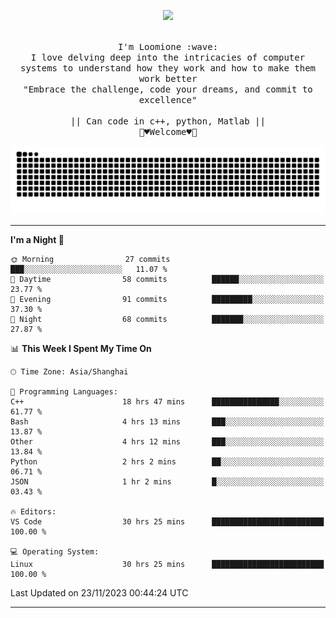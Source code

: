 <p align="center"><img src="https://i.imgur.com/A6bWGFl.gif"/></p>

<p align="center">
  <br />
  <samp>
    I'm Loomione :wave:
    <br />
    I love delving deep into the intricacies of computer systems to understand how they work and how to make them work better
    <br />
    "Embrace the challenge, code your dreams, and commit to excellence"
    <br>
                  <br> || Can code in c++, python, Matlab || <br>
                             🌼♥️Welcome♥️🥰
  </samp>
</p> 
<div align="center">
<picture>
  <source media="(prefers-color-scheme: dark)" srcset="https://raw.githubusercontent.com/Loomione/Loomione/output/github-contribution-grid-snake-dark.svg">
  <source media="(prefers-color-scheme: light)" srcset="https://raw.githubusercontent.com/Loomione/Loomione/output/github-contribution-grid-snake.svg">
  <img alt="github contribution grid snake animation" src="https://raw.githubusercontent.com/Loomione/Loomione/output/github-contribution-grid-snake.svg">
</picture>
</div>

-------

<!--START_SECTION:waka-->
**I'm a Night 🦉** 

```text
🌞 Morning                27 commits          ███░░░░░░░░░░░░░░░░░░░░░░   11.07 % 
🌆 Daytime                58 commits          ██████░░░░░░░░░░░░░░░░░░░   23.77 % 
🌃 Evening                91 commits          █████████░░░░░░░░░░░░░░░░   37.30 % 
🌙 Night                  68 commits          ███████░░░░░░░░░░░░░░░░░░   27.87 % 
```


📊 **This Week I Spent My Time On** 

```text
🕑︎ Time Zone: Asia/Shanghai

💬 Programming Languages: 
C++                      18 hrs 47 mins      ███████████████░░░░░░░░░░   61.77 % 
Bash                     4 hrs 13 mins       ███░░░░░░░░░░░░░░░░░░░░░░   13.87 % 
Other                    4 hrs 12 mins       ███░░░░░░░░░░░░░░░░░░░░░░   13.84 % 
Python                   2 hrs 2 mins        ██░░░░░░░░░░░░░░░░░░░░░░░   06.71 % 
JSON                     1 hr 2 mins         █░░░░░░░░░░░░░░░░░░░░░░░░   03.43 % 

🔥 Editors: 
VS Code                  30 hrs 25 mins      █████████████████████████   100.00 % 

💻 Operating System: 
Linux                    30 hrs 25 mins      █████████████████████████   100.00 % 
```


 Last Updated on 23/11/2023 00:44:24 UTC
<!--END_SECTION:waka-->
-------





